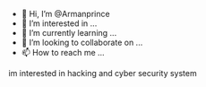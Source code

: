 - 👋 Hi, I’m @Armanprince
- 👀 I’m interested in ...
- 🌱 I’m currently learning ...
- 💞️ I’m looking to collaborate on ...
- 📫 How to reach me ...

<!---
Armanprince/Armanprince is a ✨ special ✨ repository because its `README.md` (this file) appears on your GitHub profile.
You can click the Preview link to take a look at your changes.
--->im interested in hacking and cyber security system
